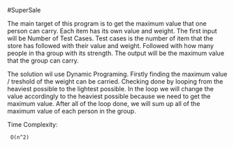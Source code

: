 #SuperSale

The main target of this program is to get the maximum value that one person can carry. Each item has its own value and weight.
The first input will be Number of Test Cases. Test cases is the number of item that the store has followed with their value and weight.
Followed with how many people in tha group with its strength. The output will be the maximum value that the group can carry.

The solution wil use Dynamic Programing. Firstly finding the maximum value / treshold of the weight can be carried. Checking done by looping from the heaviest possible to the lightest possible.
In the loop we will change the value accordingly to the heaviest possible because we need to get the maximum value.
After all of the loop done, we will sum up all of the maximum value of each person in the group.

Time Complexity: 
	
	 O(n^2)
